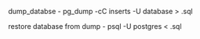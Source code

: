 dump_databse - pg_dump -cC inserts -U <username> database > <filename>.sql

restore database from dump - psql -U postgres < <filename>.sql
